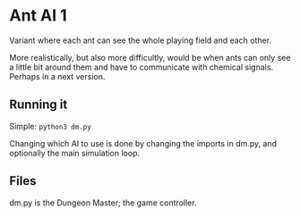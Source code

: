 # Ant AI 1

Variant where each ant can see the whole playing field and each other.

More realistically, but also more difficultly, would be when ants can only see
a little bit around them and have to communicate with chemical signals. Perhaps
in a next version.

## Running it

Simple: `python3 dm.py`

Changing which AI to use is done by changing the imports in dm.py, and
optionally the main simulation loop.

## Files

dm.py is the Dungeon Master; the game controller. <More documentation is TODO.>

